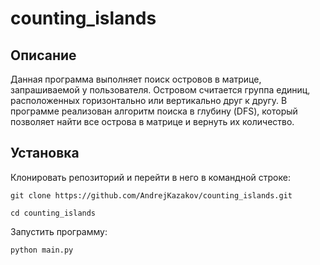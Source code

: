counting_islands
=================

## Описание
Данная программа выполняет поиск островов в матрице, запрашиваемой у пользователя. Островом считается группа единиц, расположенных горизонтально или вертикально друг к другу. В программе реализован алгоритм поиска в глубину (DFS), который позволяет найти все острова в матрице и вернуть их количество.

## Установка
Клонировать репозиторий и перейти в него в командной строке:

```
git clone https://github.com/AndrejKazakov/counting_islands.git
```

```
cd counting_islands
```

Запустить программу:

```
python main.py
```
